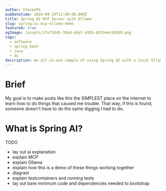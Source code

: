 ```yaml
---
author: StevenPG
pubDatetime: 2024-09-19T12:00:00.000Z
title: Spring AI MCP Server with Ollama
slug: spring-ai-mcp-ollama-demo
featured: true
ogImage: /assets/17e73d45-30ad-4daf-a92b-6333eec91b89.png
tags:
  - software
  - spring boot
  - java
  - ai
description: An all-in-one sample of using Spring AI with a local Ollama instance to build an MCP server!
---
```


# Brief

My goal is to make posts like this the SIMPLEST place on the internet to learn how to do things
that caused me trouble. That way, if this is found, someone doesn't have to do the same digging I had to do.

# What is Spring AI?

TODO

- lay out ai explanation
- explain MCP
- explain Ollama
- explain how this is a demo of these things working together
- diagram
- explain testcontainers and running tests
- lay out bare minimum code and dependencies needed to bootstrap